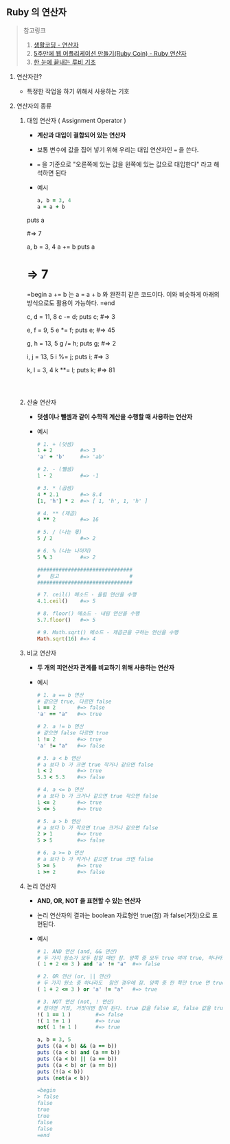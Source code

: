 ## Ruby 의 연산자



> 참고링크
>
> 1. [생활코딩 - 연산자](https://opentutorials.org/course/2834/16500)
> 2. [5주만에 웹 어플리케이션 만들기(Ruby Coin) - Ruby 연산자](https://www.youtube.com/watch?v=tCIFyMlEQvs&list=PLEBQPmkNcLCIE9ERi4k_nUkGgJoBizx6s&index=4)
> 3. [한 눈에 끝내는  루비 기초](https://edu.goorm.io/learn/lecture/2011/%ED%95%9C-%EB%88%88%EC%97%90-%EB%81%9D%EB%82%B4%EB%8A%94-%EB%A3%A8%EB%B9%84-%EA%B8%B0%EC%B4%88)



1. 연산자란?

   * 특정한 작업을 하기 위해서 사용하는 기호

   

2. 연산자의 종류

   1. 대입 연산자 ( Assignment Operator )

      * **계산과 대입이 결합되어 있는 연산자**

      * 보통 변수에 값을 집어 넣기 위해 우리는 대입 연산자인 `=` 을 쓴다.

      * `=` 을 기준으로 "오른쪽에 있는 값을 왼쪽에 있는 값으로 대입한다" 라고 해석하면 된다

      * 예시

        ```ruby
        a, b = 3, 4
        a = a + b
      puts a
        
        #=> 7
        
        a, b = 3, 4
        a += b
        puts a
        
        # => 7
        
        =begin
        a += b 는 a = a + b 와 완전히 같은 코드이다.
        이와 비슷하게 아래의 방식으로도 활용이 가능하다.
        =end
        
        c, d = 11, 8
        c -= d; puts c;  #=> 3
        
        e, f = 9, 5
        e *= f; puts e;  #=> 45
        
        g, h = 13, 5
        g /= h; puts g;  #=> 2
        
        i, j = 13, 5
        i %= j; puts i;  #=> 3
        
        k, l = 3, 4
        k **= l; puts k;  #=> 81
        ```
        
        

   2. 산술 연산자

      * **덧셈이나 뺄셈과 같이 수학적 계산을 수행할 때 사용하는 연산자**

      * 예시

        ```ruby
        # 1. + (덧셈)
        1 + 2         #=> 3
        'a' + 'b'     #=> 'ab'
        
        # 2. - (뺄셈)
        1 - 2         #=> -1
        
        # 3. * (곱셈)
        4 * 2.1       #=> 8.4
        [1, 'h'] * 2  #=> [ 1, 'h', 1, 'h' ]
        
        # 4. ** (제곱)
        4 ** 2        #=> 16
        
        # 5. / (나눈 몫)
        5 / 2         #=> 2
        
        # 6. % (나눈 나머지)
        5 % 3         #=> 2
        
        ###############################
        #   참고                       #
        ###############################
        
        # 7. ceil() 메소드 - 올림 연산을 수행
        4.1.ceil()    #=> 5
        
        # 8. floor() 메소드 - 내림 연산을 수행
        5.7.floor()   #=> 5
        
        # 9. Math.sqrt() 메소드 - 제곱근을 구하는 연산을 수행
        Math.sqrt(16) #=> 4
        ```

      

   3. 비교 연산자

      * **두 개의 피연산자 관계를 비교하기 위해 사용하는 연산자**

      * 예시

        ```ruby
        # 1. a == b 연산
        # 같으면 true, 다르면 false
        1 == 2       #=> false
        'a' == "a"   #=> true
        
        # 2. a != b 연산
        # 같으면 false 다르면 true
        1 != 2       #=> true
        'a' != "a"   #=> false
        
        # 3. a < b 연산
        # a 보다 b 가 크면 true 작거나 같으면 false
        1 < 2        #=> true
        5.3 < 5.3    #=> false
        
        # 4. a <= b 연산
        # a 보다 b 가 크거나 같으면 true 작으면 false
        1 <= 2       #=> true
        5 <= 5       #=> true
        
        # 5. a > b 연산
        # a 보다 b 가 작으면 true 크거나 같으면 false
        2 > 1        #=> true
        5 > 5        #=> false
        
        # 6. a >= b 연산
        # a 보다 b 가 작거나 같으면 true 크면 false
        5 >= 5       #=> true
        1 >= 2       #=> false
        ```

      

   4. 논리 연산자

      * **AND, OR, NOT 을 표현할 수 있는 연산자**

      * 논리 연산자의 결과는 boolean 자료형인 true(참) 과 false(거짓)으로 표현된다.

      * 예시

        ```ruby
        # 1. AND 연산 (and, && 연산)
        # 두 가지 원소가 모두 참일 때만 참. 양쪽 중 모두 true 여야 true, 하나라도 false 면 false
        ( 1 + 2 <= 3 ) and 'a' != "a"  #=> false
        
        # 2. OR 연산 (or, || 연산)
        # 두 가지 원소 중 하나라도  참인 경우에 참. 양쪽 중 한 쪽만 true 면 true, 모두 false 여야 false
        ( 1 + 2 <= 3 ) or 'a' != "a"   #=> true
        
        # 3. NOT 연산 (not, ! 연산)
        # 참이면 거짓, 거짓이면 참이 된다. true 값을 false 로, false 값을 true 로
        !( 1 == 1 )        #=> false
        !( 1 != 1 )        #=> true
        not( 1 != 1 )      #=> true
        
        a, b = 3, 5
        puts ((a < b) && (a == b))
        puts ((a < b) and (a == b))
        puts ((a < b) || (a == b))
        puts ((a < b) or (a == b))
        puts (!(a < b))
        puts (not(a < b))
        
        =begin
        > false
        false
        true
        true
        false
        false
        =end
        ```
